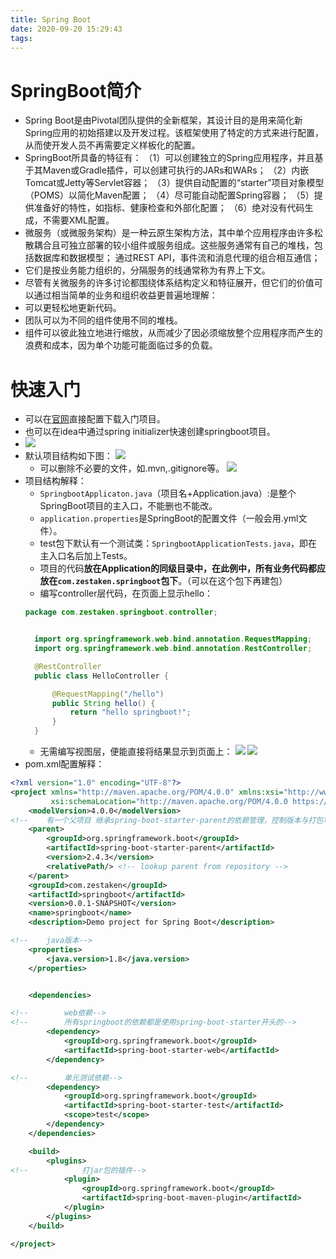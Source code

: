 ```yaml
---
title: Spring Boot
date: 2020-09-20 15:29:43
tags:
---
```


# SpringBoot简介

* Spring Boot是由Pivotal团队提供的全新框架，其设计目的是用来简化新Spring应用的初始搭建以及开发过程。该框架使用了特定的方式来进行配置，从而使开发人员不再需要定义样板化的配置。
* SpringBoot所具备的特征有：
（1）可以创建独立的Spring应用程序，并且基于其Maven或Gradle插件，可以创建可执行的JARs和WARs；
（2）内嵌Tomcat或Jetty等Servlet容器；
（3）提供自动配置的“starter”项目对象模型（POMS）以简化Maven配置；
（4）尽可能自动配置Spring容器；
（5）提供准备好的特性，如指标、健康检查和外部化配置；
（6）绝对没有代码生成，不需要XML配置。
* 微服务（或微服务架构）是一种云原生架构方法，其中单个应用程序由许多松散耦合且可独立部署的较小组件或服务组成。这些服务通常有自己的堆栈，包括数据库和数据模型；
通过REST API，事件流和消息代理的组合相互通信；
* 它们是按业务能力组织的，分隔服务的线通常称为有界上下文。
* 尽管有关微服务的许多讨论都围绕体系结构定义和特征展开，但它们的价值可以通过相当简单的业务和组织收益更普遍地理解：
* 可以更轻松地更新代码。
* 团队可以为不同的组件使用不同的堆栈。
* 组件可以彼此独立地进行缩放，从而减少了因必须缩放整个应用程序而产生的浪费和成本，因为单个功能可能面临过多的负载。

# 快速入门

* 可以在[官网](https://start.spring.io/)直接配置下载入门项目。
* 也可以在idea中通过spring initializer快速创建springboot项目。
* ![](https://gitee.com/zhangjie0524/picgo/raw/master/img/20210314111338.png)
* 默认项目结构如下图：
    ![](https://gitee.com/zhangjie0524/picgo/raw/master/img/20210314111453.png)
  * 可以删除不必要的文件，如.mvn,.gitignore等。
    ![](https://gitee.com/zhangjie0524/picgo/raw/master/img/20210314112222.png)
* 项目结构解释：
  * `SpringbootApplicaton.java`（项目名+Application.java）:是整个SpringBoot项目的主入口，不能删也不能改。
  * `application.properties`是SpringBoot的配置文件（一般会用.yml文件）。
  * test包下默认有一个测试类：`SpringbootApplicationTests.java`，即在主入口名后加上Tests。
  * 项目的代码**放在Application的同级目录中，在此例中，所有业务代码都应放在`com.zestaken.springboot`包下**。（可以在这个包下再建包）
  * 编写controller层代码，在页面上显示hello：
  ```java
  package com.zestaken.springboot.controller;


    import org.springframework.web.bind.annotation.RequestMapping;
    import org.springframework.web.bind.annotation.RestController;

    @RestController
    public class HelloController {

        @RequestMapping("/hello")
        public String hello() {
            return "hello springboot!";
        }
    }
    ```
    * 无需编写视图层，便能直接将结果显示到页面上：
    ![](https://gitee.com/zhangjie0524/picgo/raw/master/img/20210314113132.png)
    ![](https://gitee.com/zhangjie0524/picgo/raw/master/img/20210314113033.png)
* pom.xml配置解释：
```xml
<?xml version="1.0" encoding="UTF-8"?>
<project xmlns="http://maven.apache.org/POM/4.0.0" xmlns:xsi="http://www.w3.org/2001/XMLSchema-instance"
         xsi:schemaLocation="http://maven.apache.org/POM/4.0.0 https://maven.apache.org/xsd/maven-4.0.0.xsd">
    <modelVersion>4.0.0</modelVersion>
<!--    有一个父项目 继承spring-boot-starter-parent的依赖管理，控制版本与打包等内容-->
    <parent>
        <groupId>org.springframework.boot</groupId>
        <artifactId>spring-boot-starter-parent</artifactId>
        <version>2.4.3</version>
        <relativePath/> <!-- lookup parent from repository -->
    </parent>
    <groupId>com.zestaken</groupId>
    <artifactId>springboot</artifactId>
    <version>0.0.1-SNAPSHOT</version>
    <name>springboot</name>
    <description>Demo project for Spring Boot</description>

<!--    java版本-->
    <properties>
        <java.version>1.8</java.version>
    </properties>


    <dependencies>

<!--        web依赖-->
<!--        所有springboot的依赖都是使用spring-boot-starter开头的-->
        <dependency>
            <groupId>org.springframework.boot</groupId>
            <artifactId>spring-boot-starter-web</artifactId>
        </dependency>

<!--        单元测试依赖-->
        <dependency>
            <groupId>org.springframework.boot</groupId>
            <artifactId>spring-boot-starter-test</artifactId>
            <scope>test</scope>
        </dependency>
    </dependencies>

    <build>
        <plugins>
<!--            打jar包的插件-->
            <plugin>
                <groupId>org.springframework.boot</groupId>
                <artifactId>spring-boot-maven-plugin</artifactId>
            </plugin>
        </plugins>
    </build>

</project>
```
